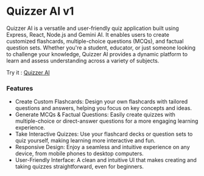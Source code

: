 <h1>Quizzer AI v1</h1>

Quizzer AI is a versatile and user-friendly quiz application built using Express, React, Node.js and Gemini AI. It enables users to create customized flashcards, multiple-choice questions (MCQs), and factual question sets. Whether you're a student, educator, or just someone looking to challenge your knowledge, Quizzer AI provides a dynamic platform to learn and assess understanding across a variety of subjects.

Try it : <a href="https://quizzer-ai.vercel.app/">Quizzer AI</a>

<h3>Features</h3>

<ul>
    <li>
    Create Custom Flashcards: Design your own flashcards with tailored questions and answers, helping you focus on key concepts and ideas.
    </li>
    <li>
    Generate MCQs & Factual Questions: Easily create quizzes with multiple-choice or direct-answer questions for a more engaging learning experience.
    </li>
    <li>
    Take Interactive Quizzes: Use your flashcard decks or question sets to quiz yourself, making learning more interactive and fun.
    </li>
    <li>
    Responsive Design: Enjoy a seamless and intuitive experience on any device, from mobile phones to desktop computers.
    </li>
    <li>
    User-Friendly Interface: A clean and intuitive UI that makes creating and taking quizzes straightforward, even for beginners.
    </li>
</ul>
